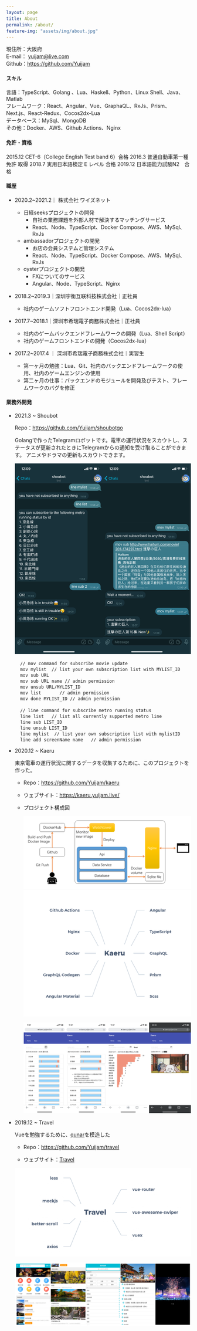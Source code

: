 ```yaml
---
layout: page
title: About
permalink: /about/
feature-img: "assets/img/about.jpg"
---
```

現住所：大阪府<br>
E-mail： yuijam@live.com<br>
Github：<https://github.com/Yuijam>

#### スキル
言語：TypeScript、Golang 、Lua、Haskell、Python、Linux Shell、Java、Matlab<br>
フレームワーク：React、Angular、Vue、GraphaQL、RxJs、Prism、Next.js、React-Redux、Cocos2dx-Lua<br>
データベース：MySql、MongoDB<br>
その他：Docker、AWS、Github Actions、Nginx

####          免許・資格
2015.12 CET-6（College English Test band 6）合格
2016.3  普通自動車第一種免許  取得
2018.7  実用日本語検定 E レベル  合格
2019.12  日本語能力試験N2　合格

#### 職歴

- 2020.2~2021.2｜ 株式会社 ワイズネット
  - 日経seeksプロジェクトの開発
    - 自社の業務課題を外部人材で解決するマッチングサービス 
    - React、Node、TypeScript、Docker Compose、AWS、MySql、RxJs
  - ambassadorプロジェクトの開発
    - お店の会員システムと管理システム
    - React、Node、TypeScript、Docker Compose、AWS、MySql、RxJs
  - oysterプロジェクトの開発
    - FXについてのサービス
    - Angular、Node、TypeScript、Nginx
  
- 2018.2~2019.3｜深圳宇衡互联科技株式会社｜正社員
  -  社内のゲームソフトフロントエンド開発（Lua、Cocos2dx-lua）
- 2017.7~2018.1｜深圳市希瑞電子商務株式会社｜正社員
  - 社内のゲームバックエンドフレームワークの開発（Lua、Shell Script）
  - 社内のゲームフロントエンドの開発（Cocos2dx-lua）
- 2017.2~2017.4 ｜ 深圳市希瑞電子商務株式会社｜実習生
  - 第一ヶ月の勉強：Lua、Git、社内のバックエンドフレームワークの使用、社内のゲームエンジンの使用
  - 第二ヶ月の仕事：バックエンドのモジュールを開発及びテスト、フレームワークのバグを修正

#### 業務外開発

- 2021.3 ~ Shoubot

  Repo：https://github.com/Yuijam/shoubotgo

  Golangで作ったTelegramロボットです。電車の運行状況をスカウトし、ステータスが更新されたときにTelegramからの通知を受け取ることができます。 アニメやドラマの更新もスカウトできます。

  ![](images/about/shoubotgoall.png)

  ```
    // mov command for subscribe movie update
    mov mylist  // list your own subscription list with MYLIST_ID
    mov sub URL
    mov sub URL name // admin permission
    mov unsub URL/MYLIST_ID 
    mov list       // admin permission
    mov done MYLIST_ID // admin permission
    
    // line command for subscribe metro running status
    line list   // list all currently supported metro line
    line sub LIST_ID
    line unsub LIST_ID
    line mylist  // list your own subscription list with mylistID
    line add screenName name   // admin permission
  ```

- 2020.12 ~ Kaeru

  東京電車の運行状況に関するデータを収集するために、このプロジェクトを作った。

  - Repo：https://github.com/Yuijam/kaeru

  - ウェブサイト：https://kaeru.yuijam.live/

  - プロジェクト構成図

    ![](images/about/kaerugraph.png)
    ![](images/about/kaeru.png)

    ![](images/about/kaeruall.png)

- 2019.12 ~ Travel

  Vueを勉強するために、[qunar]( http://touch.piao.qunar.com/ )を模造した

  - Repo：https://github.com/Yuijam/travel

  - ウェブサイト：[Travel](https://condescending-carson-c7c441.netlify.com/#/)

  ![](images/about/Travel.png)

  

  ![travelall](images/about/travelall.PNG)